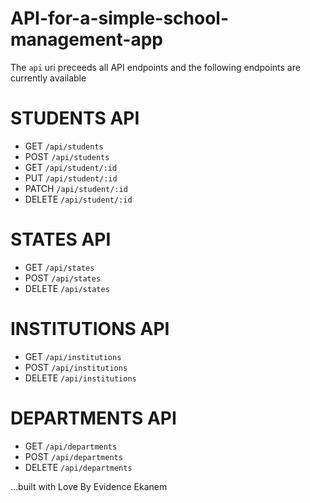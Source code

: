 # API-for-a-simple-school-management-app

The `api` uri preceeds all API endpoints and the following endpoints are currently available

# STUDENTS API

* GET `/api/students`
* POST `/api/students`
* GET `/api/student/:id`
* PUT `/api/student/:id`
* PATCH `/api/student/:id`
* DELETE `/api/student/:id`

# STATES API

* GET `/api/states`
* POST `/api/states`
* DELETE `/api/states`

# INSTITUTIONS API

* GET `/api/institutions`
* POST `/api/institutions`
* DELETE `/api/institutions`

# DEPARTMENTS API

* GET `/api/departments`
* POST `/api/departments`
* DELETE `/api/departments`



...built with Love By Evidence Ekanem